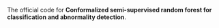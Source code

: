 The official code for **Conformalized semi-supervised random forest for classification  and abnormality detection**.
